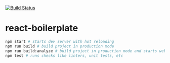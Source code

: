 [![Build Status](https://travis-ci.org/andrew--r/react-boilerplate.svg?branch=master)](https://travis-ci.org/andrew--r/react-boilerplate)

# react-boilerplate

```bash
npm start # starts dev server with hot reloading
npm run build # build project in production mode
npm run build:analyze # build project in production mode and starts webpack bundle analyzer
npm test # runs checks like linters, unit tests, etc
```
